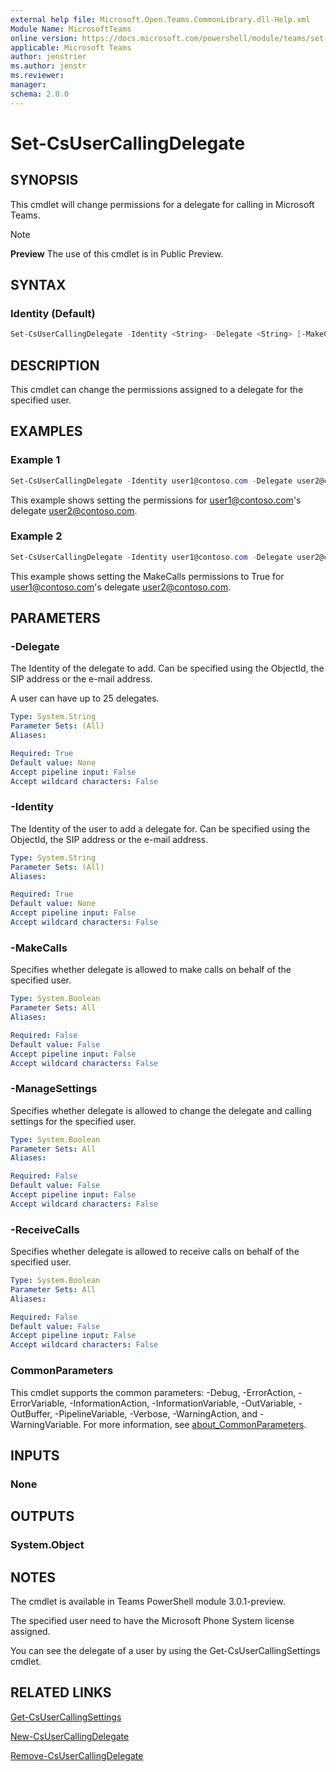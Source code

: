 ```yaml
---
external help file: Microsoft.Open.Teams.CommonLibrary.dll-Help.xml
Module Name: MicrosoftTeams
online version: https://docs.microsoft.com/powershell/module/teams/set-csusercallingdelegate
applicable: Microsoft Teams
author: jenstrier
ms.author: jenstr
ms.reviewer: 
manager:
schema: 2.0.0
---
```


# Set-CsUserCallingDelegate

## SYNOPSIS
This cmdlet will change permissions for a delegate for calling in Microsoft Teams.

> [!NOTE]
> **Preview** The use of this cmdlet is in Public Preview.
  
## SYNTAX

### Identity (Default)
```powershell
Set-CsUserCallingDelegate -Identity <String> -Delegate <String> [-MakeCalls <Boolean>] [-ReceiveCalls <Boolean>] [-ManageSettings <Boolean>] [<CommonParameters>]
```

## DESCRIPTION
This cmdlet can change the permissions assigned to a delegate for the specified user.

## EXAMPLES

### Example 1
```powershell
Set-CsUserCallingDelegate -Identity user1@contoso.com -Delegate user2@contoso.com -MakeCalls $false -ReceiveCalls $true -ManageSettings $false
```
This example shows setting the permissions for user1@contoso.com's delegate user2@contoso.com.

### Example 2
```powershell
Set-CsUserCallingDelegate -Identity user1@contoso.com -Delegate user2@contoso.com -MakeCalls $true
```
This example shows setting the MakeCalls permissions to True for user1@contoso.com's delegate user2@contoso.com.

## PARAMETERS

### -Delegate
The Identity of the delegate to add. Can be specified using the ObjectId, the SIP address or the e-mail address.

A user can have up to 25 delegates.

```yaml
Type: System.String
Parameter Sets: (All)
Aliases:

Required: True
Default value: None
Accept pipeline input: False
Accept wildcard characters: False
```

### -Identity
The Identity of the user to add a delegate for. Can be specified using the ObjectId, the SIP address or the e-mail address.

```yaml
Type: System.String
Parameter Sets: (All)
Aliases:

Required: True
Default value: None
Accept pipeline input: False
Accept wildcard characters: False
```


### -MakeCalls

Specifies whether delegate is allowed to make calls on behalf of the specified user.

```yaml
Type: System.Boolean
Parameter Sets: All
Aliases:

Required: False
Default value: False
Accept pipeline input: False
Accept wildcard characters: False
```

### -ManageSettings

Specifies whether delegate is allowed to change the delegate and calling settings for the specified user.

```yaml
Type: System.Boolean
Parameter Sets: All
Aliases:

Required: False
Default value: False
Accept pipeline input: False
Accept wildcard characters: False
```

### -ReceiveCalls

Specifies whether delegate is allowed to receive calls on behalf of the specified user.

```yaml
Type: System.Boolean
Parameter Sets: All
Aliases:

Required: False
Default value: False
Accept pipeline input: False
Accept wildcard characters: False
```

### CommonParameters
This cmdlet supports the common parameters: -Debug, -ErrorAction, -ErrorVariable, -InformationAction, -InformationVariable, -OutVariable, -OutBuffer, -PipelineVariable, -Verbose, -WarningAction,
and -WarningVariable. For more information, see [about_CommonParameters](https://go.microsoft.com/fwlink/?LinkID=113216).

## INPUTS

### None

## OUTPUTS

### System.Object

## NOTES
The cmdlet is available in Teams PowerShell module 3.0.1-preview.

The specified user need to have the Microsoft Phone System license assigned.

You can see the delegate of a user by using the Get-CsUserCallingSettings cmdlet.

## RELATED LINKS
[Get-CsUserCallingSettings](Get-CsUserCallingSettings.md)

[New-CsUserCallingDelegate](New-CsUserCallingDelegate.md)

[Remove-CsUserCallingDelegate](Remove-CsUserCallingDelegate.md)